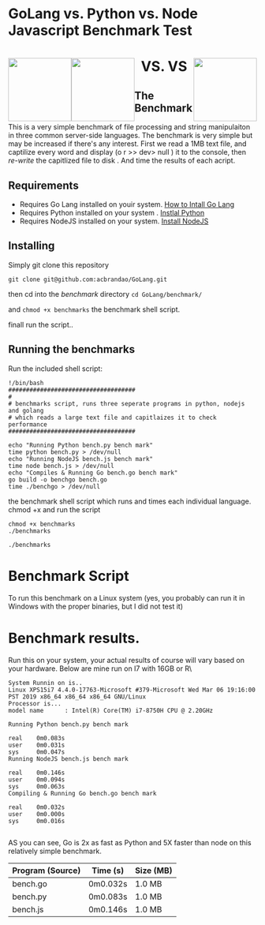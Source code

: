 # GoLang vs. Python vs. Node Javascript Benchmark Test

<h1>
 <p align="center">
<img src="https://github.com/acbrandao/Reference/blob/master/img/019-go-lang.png" width="128" style="float: left;">   
VS.
<img src="https://github.com/acbrandao/Reference/blob/master/img/005-python.png" width="128" style="float: right;">
 VS
<img src="https://github.com/acbrandao/Reference/blob/master/img/029-javascript.png" width="128" style="float: left;">
</p>
</h1>

## The Benchmark

This is a very simple benchmark of file processing and string manipulaiton in three common server-side languages.
The benchmark is very simple but may be increased if there's any interest. First we read a 1MB text file, and
captilize every word and display (o r >> dev> null ) it to the console, then _re-write_ the capitlized file to disk .
And time the results of each acript.

## Requirements

- Requires Go Lang installed on youir system. [How to Intall Go Lang](https://tecadmin.net/install-go-on-ubuntu/)
- Requires Python installed on your system . [Instlal Python](https://www.digitalocean.com/community/tutorials/how-to-install-python-3-and-set-up-a-local-programming-environment-on-ubuntu-16-04)
- Requires NodeJS installed on your system. [Install NodeJS](https://www.digitalocean.com/community/tutorials/how-to-install-node-js-on-ubuntu-16-04)

## Installing

Simply git clone this repository

`git clone git@github.com:acbrandao/GoLang.git`

then cd into the _benchmark_ directory
`cd GoLang/benchmark/`

and `chmod +x benchmarks` the benchmark shell script.

finall run the script..

## Running the benchmarks

Run the included shell script:

```
!/bin/bash
####################################
#
# benchmarks script, runs three seperate programs in python, nodejs and golang
# which reads a large text file and capitlaizes it to check performance
####################################

echo "Running Python bench.py bench mark"
time python bench.py > /dev/null
echo "Running NodeJS bench.js bench mark"
time node bench.js > /dev/null
echo "Compiles & Running Go bench.go bench mark"
go build -o benchgo bench.go
time ./benchgo > /dev/null
```

the benchmark shell script which runs and times each individual language.
chmod +x and run the script

```
chmod +x benchmarks
./benchmarks
```

`./benchmarks`

# Benchmark Script

To run this benchmark on a Linux system (yes, you probably can run it in Windows with the proper binaries, but I did not test it)

# Benchmark results.

Run this on your system, your actual results of course will vary based on your hardware. Below are mine run on I7 with 16GB or R\

```
System Runnin on is..
Linux XPS15i7 4.4.0-17763-Microsoft #379-Microsoft Wed Mar 06 19:16:00 PST 2019 x86_64 x86_64 x86_64 GNU/Linux
Processor is...
model name      : Intel(R) Core(TM) i7-8750H CPU @ 2.20GHz

Running Python bench.py bench mark

real    0m0.083s
user    0m0.031s
sys     0m0.047s
Running NodeJS bench.js bench mark

real    0m0.146s
user    0m0.094s
sys     0m0.063s
Compiling & Running Go bench.go bench mark

real    0m0.032s
user    0m0.000s
sys     0m0.016s


```

AS you can see, Go is 2x as fast as Python and 5X faster than node on this relatively simple benchmark.

| Program (Source) | Time (s) | Size (MB) |
| ---------------- | -------- | --------- |
| bench.go         | 0m0.032s | 1.0 MB    |
| bench.py         | 0m0.083s | 1.0 MB    |
| bench.js         | 0m0.146s | 1.0 MB    |
